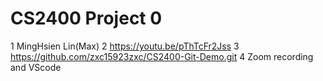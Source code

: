 # CS2400 Project 0

1 MingHsien Lin(Max)
2 https://youtu.be/pThTcFr2Jss
3 https://github.com/zxc15923zxc/CS2400-Git-Demo.git
4 Zoom recording and VScode

